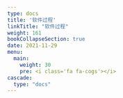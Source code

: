 ```yaml
---
type: docs
title: '软件过程'
linkTitle: "软件过程"
weight: 161
bookCollapseSection: true
date: 2021-11-29
menu:
  main:
    weight: 30
    pre: <i class='fa fa-cogs'></i>
cascade:
  type: "docs"
---
```

